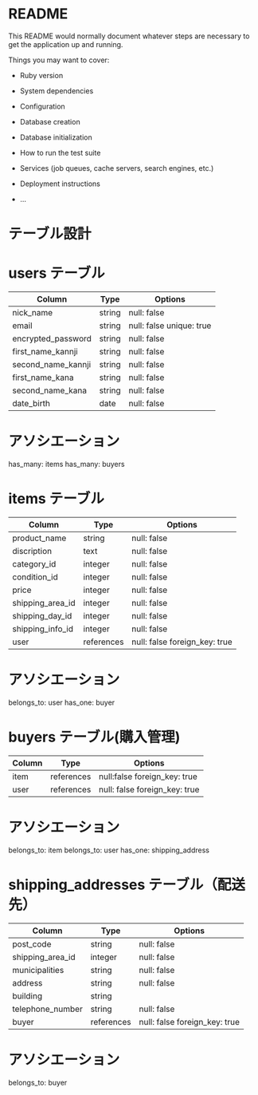 # README

This README would normally document whatever steps are necessary to get the
application up and running.

Things you may want to cover:

* Ruby version

* System dependencies

* Configuration

* Database creation

* Database initialization

* How to run the test suite

* Services (job queues, cache servers, search engines, etc.)

* Deployment instructions

* ...

# テーブル設計

# users テーブル
| Column                    | Type   | Options                  |
| ------------------------- | ------ | ------------------------ |
| nick_name                 | string | null: false              |
| email                     | string | null: false unique: true |
| encrypted_password        | string | null: false              |
| first_name_kannji         | string | null: false              |
| second_name_kannji        | string | null: false              |
| first_name_kana           | string | null: false              |
| second_name_kana          | string | null: false              |
| date_birth                | date   | null: false              | # 生年月日

# アソシエーション
has_many: items
has_many: buyers

# items テーブル
| Column                | Type       | Options                       |
| --------------------- | ---------- | ----------------------------- |
| product_name          | string     | null: false                   | # 商品名
| discription           | text       | null: false                   | # 説明
| category_id           | integer    | null: false                   | # カテゴリー
| condition_id          | integer    | null: false                   | # 状態
| price                 | integer    | null: false                   | # 値段
| shipping_area_id      | integer    | null: false                   | # 都道府県
| shipping_day_id       | integer    | null: false                   | # 発送までの日数
| shipping_info_id      | integer    | null: false                   | # 配送料負担の情報
| user                  | references | null: false  foreign_key: true|

# アソシエーション
belongs_to: user
has_one: buyer


# buyers テーブル(購入管理)
| Column            | Type       | Options                       |
| ----------------- | ---------- | ----------------------------- |
| item              | references | null:false   foreign_key: true|
| user              | references | null: false  foreign_key: true|

# アソシエーション
belongs_to: item
belongs_to: user
has_one: shipping_address

# shipping_addresses テーブル（配送先）

| Column             | Type       | Options                       |
| ------------------ | ---------- | ----------------------------- |
| post_code          | string     | null: false                   | # 郵便番号
| shipping_area_id   | integer    | null: false                   | # 都道府県
| municipalities     | string     | null: false                   | # 市区町村
| address            | string     | null: false                   | # 番地
| building           | string     |                               | # 建物名
| telephone_number   | string     | null: false                   | # 電話番号
| buyer              | references | null: false foreign_key: true |

# アソシエーション
belongs_to: buyer
